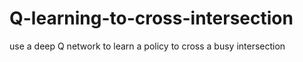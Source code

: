 # Q-learning-to-cross-intersection
use a deep Q network to learn a policy to cross a busy intersection
